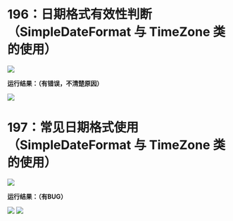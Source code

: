 # 196：日期格式有效性判断（SimpleDateFormat 与 TimeZone 类的使用）

<img src="http://image.renkaigis.com/keepcoding/2017120901.png">

**运行结果：（有错误，不清楚原因）**

<img src="http://image.renkaigis.com/keepcoding/2017120902.png">

# 197：常见日期格式使用（SimpleDateFormat 与 TimeZone 类的使用）

<img src="http://image.renkaigis.com/keepcoding/2017120903.png">

**运行结果：（有BUG）**

<img src="http://image.renkaigis.com/keepcoding/2017120904.png">

<img src="http://image.renkaigis.com/keepcoding/2017120905.png">

